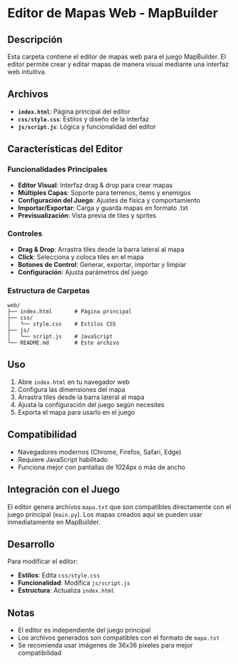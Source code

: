 # Editor de Mapas Web - MapBuilder

## Descripción

Esta carpeta contiene el editor de mapas web para el juego MapBuilder. El editor permite crear y editar mapas de manera visual mediante una interfaz web intuitiva.

## Archivos

- **`index.html`**: Página principal del editor
- **`css/style.css`**: Estilos y diseño de la interfaz
- **`js/script.js`**: Lógica y funcionalidad del editor

## Características del Editor

### Funcionalidades Principales

- **Editor Visual**: Interfaz drag & drop para crear mapas
- **Múltiples Capas**: Soporte para terrenos, items y enemigos
- **Configuración del Juego**: Ajustes de física y comportamiento
- **Importar/Exportar**: Carga y guarda mapas en formato .txt
- **Previsualización**: Vista previa de tiles y sprites

### Controles

- **Drag & Drop**: Arrastra tiles desde la barra lateral al mapa
- **Click**: Selecciona y coloca tiles en el mapa
- **Botones de Control**: Generar, exportar, importar y limpiar
- **Configuración**: Ajusta parámetros del juego

### Estructura de Carpetas

```
web/
├── index.html       # Página principal
├── css/
│   └── style.css    # Estilos CSS
├── js/
│   └── script.js    # JavaScript
└── README.md        # Este archivo
```

## Uso

1. Abre `index.html` en tu navegador web
2. Configura las dimensiones del mapa
3. Arrastra tiles desde la barra lateral al mapa
4. Ajusta la configuración del juego según necesites
5. Exporta el mapa para usarlo en el juego

## Compatibilidad

- Navegadores modernos (Chrome, Firefox, Safari, Edge)
- Requiere JavaScript habilitado
- Funciona mejor con pantallas de 1024px o más de ancho

## Integración con el Juego

El editor genera archivos `mapa.txt` que son compatibles directamente con el juego principal (`main.py`). Los mapas creados aquí se pueden usar inmediatamente en MapBuilder.

## Desarrollo

Para modificar el editor:

- **Estilos**: Edita `css/style.css`
- **Funcionalidad**: Modifica `js/script.js`
- **Estructura**: Actualiza `index.html`

## Notas

- El editor es independiente del juego principal
- Los archivos generados son compatibles con el formato de `mapa.txt`
- Se recomienda usar imágenes de 36x36 píxeles para mejor compatibilidad 